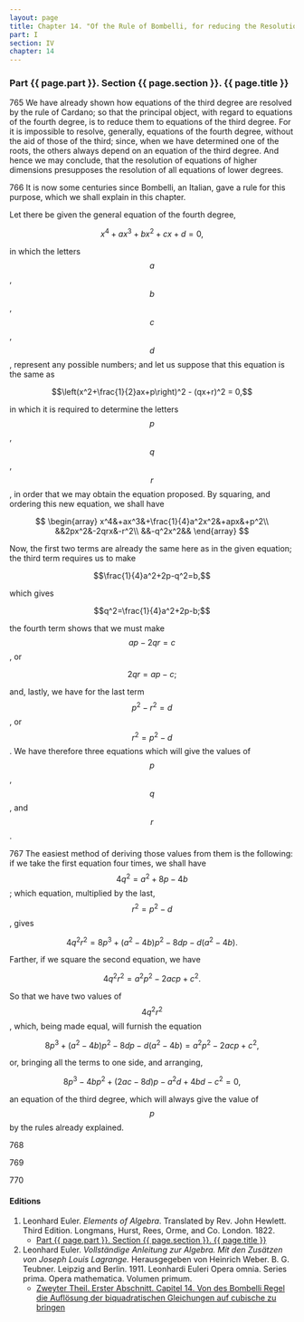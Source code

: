 ```yaml
---
layout: page
title: Chapter 14. "Of the Rule of Bombelli, for reducing the Resolution of Equations of the Fourth Degree to that of Equations of the Third Degree."
part: I
section: IV
chapter: 14
---
```


### Part {{ page.part }}. Section {{ page.section }}. {{ page.title }}

<span class="art">765</span> We have already shown how equations of the third
degree are resolved by the rule of Cardano; so that the principal object,
with regard to equations of the fourth degree,
is to reduce them to equations of the third degree. For it
is impossible to resolve, generally, equations of the fourth
degree, without the aid of those of the third; since, when
we have determined one of the roots, the others always
depend on an equation of the third degree. And hence
we may conclude, that the resolution of equations of higher
dimensions presupposes the resolution of all equations of lower
degrees.

<span class="art">766</span> It is now some centuries since Bombelli, an Italian,
gave a rule for this purpose, which we shall explain in this
chapter.

Let there be given the general equation of the fourth
degree,

$$x^4+ax^3+bx^2+cx+d=0,$$

in which the letters $$a$$, $$b$$, $$c$$, $$d$$, represent any possible numbers;
and let us suppose that this equation is the same as

$$\left(x^2+\frac{1}{2}ax+p\right)^2 - (qx+r)^2 = 0,$$

in which it is required to determine the letters $$p$$, $$q$$, $$r$$, in order that we may obtain
the equation proposed.
By squaring, and ordering this new equation, we shall have

$$
\begin{array}
x^4&+ax^3&+\frac{1}{4}a^2x^2&+apx&+p^2\\
&&2px^2&-2qrx&-r^2\\
&&-q^2x^2&&
\end{array}
$$

Now, the first two terms are already the same here as in the given equation;
the third term requires us to make

$$\frac{1}{4}a^2+2p-q^2=b,$$

which gives

$$q^2=\frac{1}{4}a^2+2p-b;$$

the fourth term shows that we must make $$ap-2qr=c$$,
or

$$2qr=ap-c;$$

and, lastly, we have for the last term $$p^2-r^2=d$$, or
$$r^2=p^2-d$$. We have therefore three equations which will give
the values of $$p$$, $$q$$, and $$r$$.

<span class="art">767</span> The easiest method of deriving those values from
them is the following: if we take the first equation four
times, we shall have $$4q^2=a^2+8p-4b$$;
which equation, multiplied by the last, $$r^2=p^2-d$$, gives

$$4q^2r^2=8p^3+(a^2-4b)p^2-8dp-d(a^2-4b).$$

Farther, if we square the second equation, we have

$$4q^2r^2=a^2p^2-2acp+c^2.$$

So that we have two values of $$4q^2r^2$$, which, being made equal,
will furnish the equation

$$8p^3+(a^2-4b)p^2-8dp-d(a^2-4b) = a^2p^2-2acp+c^2,$$

or, bringing all the terms to one side, and arranging,

$$8p^3-4bp^2+(2ac-8d)p-a^2d+4bd-c^2=0,$$

an equation of the third degree, which will always give
the value of $$p$$ by the rules already explained.

<span class="art">768</span> 


<span class="art">769</span> 


<span class="art">770</span> 


#### Editions

1. Leonhard Euler. *Elements of Algebra*. Translated by Rev. John Hewlett. Third Edition. Longmans, Hurst, Rees, Orme, and Co. London. 1822.
    - [Part {{ page.part }}. Section {{ page.section }}. {{ page.title }}](/assets/euler/en/IV-14.pdf)
2. Leonhard Euler. *Vollständige Anleitung zur Algebra. Mit den Zusätzen von Joseph Louis Lagrange.* Herausgegeben von Heinrich Weber. B. G. Teubner. Leipzig and Berlin. 1911. Leonhardi Euleri Opera omnia. Series prima. Opera mathematica. Volumen primum.
    - [Zweyter Theil. Erster Abschnitt. Capitel 14. Von des Bombelli Regel die Auflösung der biquadratischen Gleichungen auf cubische zu bringen](/assets/euler/de/II-I-14.pdf)